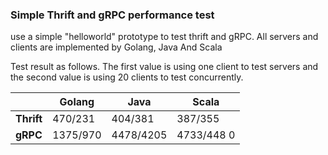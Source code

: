 ### Simple Thrift and gRPC performance test

use a simple "helloworld" prototype to test thrift and gRPC.
All servers and clients are implemented by Golang, Java And Scala

Test result as follows. The first value is using one client to test servers and the second value is using 20 clients to test concurrently.

|    | Golang | Java | Scala |
| -- | ------ | ---- | ----- |
| **Thrift** | 470/231 | 404/381 | 387/355 |
| **gRPC** | 1375/970 | 4478/4205 | 4733/448 0|

